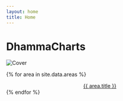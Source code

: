 ```yaml
---
layout: home
title: Home
---
```


<h1 class="cover-title" > DhammaCharts </h1>
 
<img class= "cover" src="{{ site.baseurl }}/assets/icons/logo.png" alt="Cover">

{% for area in site.data.areas %}
<div style="text-align: center;">
  <a href='{{ site.baseurl | append: "/" | append: area.name | append: ".html"}}'>{{ area.title }}</a>
</div>
{% endfor %}

